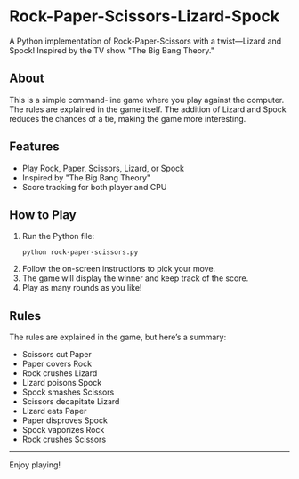 # Rock-Paper-Scissors-Lizard-Spock

A Python implementation of Rock-Paper-Scissors with a twist—Lizard and Spock! Inspired by the TV show "The Big Bang Theory."

## About

This is a simple command-line game where you play against the computer. The rules are explained in the game itself. The addition of Lizard and Spock reduces the chances of a tie, making the game more interesting.

## Features

- Play Rock, Paper, Scissors, Lizard, or Spock
- Inspired by "The Big Bang Theory"
- Score tracking for both player and CPU

## How to Play

1. Run the Python file:
   ```
   python rock-paper-scissors.py
   ```
2. Follow the on-screen instructions to pick your move.
3. The game will display the winner and keep track of the score.
4. Play as many rounds as you like!

## Rules

The rules are explained in the game, but here’s a summary:
- Scissors cut Paper
- Paper covers Rock
- Rock crushes Lizard
- Lizard poisons Spock
- Spock smashes Scissors
- Scissors decapitate Lizard
- Lizard eats Paper
- Paper disproves Spock
- Spock vaporizes Rock
- Rock crushes Scissors

---

Enjoy playing!
